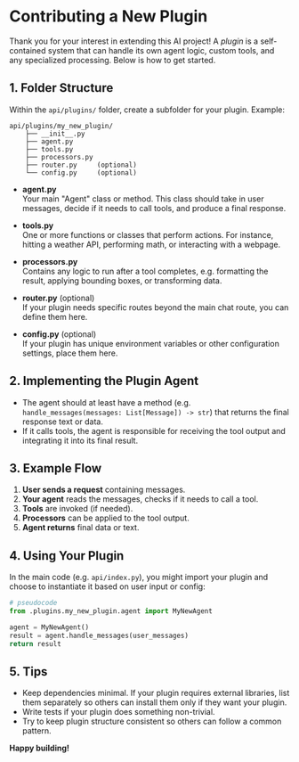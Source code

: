 # Contributing a New Plugin

Thank you for your interest in extending this AI project! A *plugin* is a self-contained system that can handle its own agent logic, custom tools, and any specialized processing. Below is how to get started.

## 1. Folder Structure

Within the `api/plugins/` folder, create a subfolder for your plugin. Example:
```
api/plugins/my_new_plugin/
    ├── __init__.py
    ├── agent.py
    ├── tools.py
    ├── processors.py
    ├── router.py     (optional)
    └── config.py     (optional)
```

- **agent.py**  
  Your main "Agent" class or method. This class should take in user messages, decide if it needs to call tools, and produce a final response.

- **tools.py**  
  One or more functions or classes that perform actions. For instance, hitting a weather API, performing math, or interacting with a webpage.

- **processors.py**  
  Contains any logic to run after a tool completes, e.g. formatting the result, applying bounding boxes, or transforming data.

- **router.py** (optional)  
  If your plugin needs specific routes beyond the main chat route, you can define them here.

- **config.py** (optional)  
  If your plugin has unique environment variables or other configuration settings, place them here.

## 2. Implementing the Plugin Agent

- The agent should at least have a method (e.g. `handle_messages(messages: List[Message]) -> str`) that returns the final response text or data.
- If it calls tools, the agent is responsible for receiving the tool output and integrating it into its final result.

## 3. Example Flow

1. **User sends a request** containing messages.  
2. **Your agent** reads the messages, checks if it needs to call a tool.  
3. **Tools** are invoked (if needed).  
4. **Processors** can be applied to the tool output.  
5. **Agent returns** final data or text.

## 4. Using Your Plugin

In the main code (e.g. `api/index.py`), you might import your plugin and choose to instantiate it based on user input or config:
```python
# pseudocode
from .plugins.my_new_plugin.agent import MyNewAgent

agent = MyNewAgent()
result = agent.handle_messages(user_messages)
return result
```

## 5. Tips

- Keep dependencies minimal. If your plugin requires external libraries, list them separately so others can install them only if they want your plugin.  
- Write tests if your plugin does something non-trivial.  
- Try to keep plugin structure consistent so others can follow a common pattern.  

**Happy building!**
